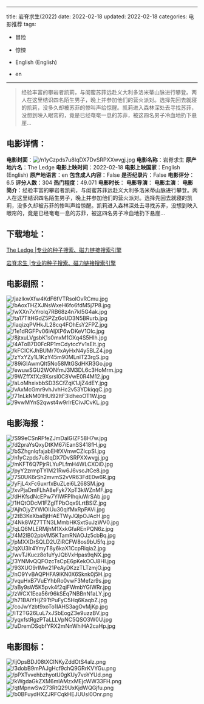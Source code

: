 
---
title: 岩脊求生(2022)
date: 2022-02-18
updated: 2022-02-18
categories: 电影推荐
tags:
- 冒险
- 惊悚

- English (English)
- en
---


> 经验丰富的攀岩者凯莉，与闺蜜苏菲远赴义大利多洛米蒂山脉进行攀登。两人在这里结识四名陌生男子，晚上并参加他们的营火派对。选择先回去就寝的凯莉，没多久却被苏菲的惨叫声给惊醒。凯莉进入森林深处去寻找苏菲，没想到映入眼帘的，竟是已经奄奄一息的苏菲，被这四名男子冷血地扔下悬崖…

## **电影详情**：

**电影封面**：<img src="https://image.tmdb.org/t/p/w200/n1yCzpds7u8IqDX7DvSRPXXwvgj.jpg" alt="/n1yCzpds7u8IqDX7DvSRPXXwvgj.jpg" title="/n1yCzpds7u8IqDX7DvSRPXXwvgj.jpg">
**电影名称**：岩脊求生
**原产地片名**：The Ledge
**电影上映时间**：2022-02-18
**电影上映国家**：English (English)
**原产地语言**：en
**包含成人内容**：False
**是否纪录片**：False
**电影评分**：6.5
**评分人数**：304
**热门程度**：49.071
**电影时长**：
**电影导演**：
**电影主演**：
**电影简介**：经验丰富的攀岩者凯莉，与闺蜜苏菲远赴义大利多洛米蒂山脉进行攀登。两人在这里结识四名陌生男子，晚上并参加他们的营火派对。选择先回去就寝的凯莉，没多久却被苏菲的惨叫声给惊醒。凯莉进入森林深处去寻找苏菲，没想到映入眼帘的，竟是已经奄奄一息的苏菲，被这四名男子冷血地扔下悬崖…

## **下载地址**：
[The Ledge |专业的种子搜索、磁力链接搜索引擎](https://movie.amd794.com:2083/?search=The%20Ledge&ordering=&mode=match_phrase&page_size=10&page=1)

[岩脊求生 |专业的种子搜索、磁力链接搜索引擎](https://movie.amd794.com:2083/?search=%E5%B2%A9%E8%84%8A%E6%B1%82%E7%94%9F&ordering=&mode=match_phrase&page_size=10&page=1)
 

## **电影剧照**：
<img src="https://image.tmdb.org/t/p/original/jazlkwXfw4KdF6fVTRsolOvRCmu.jpg" alt="/jazlkwXfw4KdF6fVTRsolOvRCmu.jpg" title="/jazlkwXfw4KdF6fVTRsolOvRCmu.jpg"><img src="https://image.tmdb.org/t/p/original/bAoxTHZXJNsWxeH6fo6fdM5j7P8.jpg" alt="/bAoxTHZXJNsWxeH6fo6fdM5j7P8.jpg" title="/bAoxTHZXJNsWxeH6fo6fdM5j7P8.jpg"><img src="https://image.tmdb.org/t/p/original/wXXn7xYrolq7RB68z4n7kI5G4ak.jpg" alt="/wXXn7xYrolq7RB68z4n7kI5G4ak.jpg" title="/wXXn7xYrolq7RB68z4n7kI5G4ak.jpg"><img src="https://image.tmdb.org/t/p/original/ta17TltHGdZ5PZz6oUD3N5BRurb.jpg" alt="/ta17TltHGdZ5PZz6oUD3N5BRurb.jpg" title="/ta17TltHGdZ5PZz6oUD3N5BRurb.jpg"><img src="https://image.tmdb.org/t/p/original/iaqizqPVHkJL28cq4FOhEsY2FPZ.jpg" alt="/iaqizqPVHkJL28cq4FOhEsY2FPZ.jpg" title="/iaqizqPVHkJL28cq4FOhEsY2FPZ.jpg"><img src="https://image.tmdb.org/t/p/original/1e1dRGFPv06iAIjXP6wDKeV1OIc.jpg" alt="/1e1dRGFPv06iAIjXP6wDKeV1OIc.jpg" title="/1e1dRGFPv06iAIjXP6wDKeV1OIc.jpg"><img src="https://image.tmdb.org/t/p/original/8jtxuLVgsbK1s0mxM1OXq4S5HIh.jpg" alt="/8jtxuLVgsbK1s0mxM1OXq4S5HIh.jpg" title="/8jtxuLVgsbK1s0mxM1OXq4S5HIh.jpg"><img src="https://image.tmdb.org/t/p/original/4AToB7D0FcRP1mCdytccYv1sEIt.jpg" alt="/4AToB7D0FcRP1mCdytccYv1sEIt.jpg" title="/4AToB7D0FcRP1mCdytccYv1sEIt.jpg"><img src="https://image.tmdb.org/t/p/original/kFCICKJhBUMr70xAyHxN4y5BLZ4.jpg" alt="/kFCICKJhBUMr70xAyHxN4y5BLZ4.jpg" title="/kFCICKJhBUMr70xAyHxN4y5BLZ4.jpg"><img src="https://image.tmdb.org/t/p/original/zYxYZy1L1KzY45m90MLnlT23rgS.jpg" alt="/zYxYZy1L1KzY45m90MLnlT23rgS.jpg" title="/zYxYZy1L1KzY45m90MLnlT23rgS.jpg"><img src="https://image.tmdb.org/t/p/original/89iGIAwmQIt5No58MtGSdHKR3Go.jpg" alt="/89iGIAwmQIt5No58MtGSdHKR3Go.jpg" title="/89iGIAwmQIt5No58MtGSdHKR3Go.jpg"><img src="https://image.tmdb.org/t/p/original/ewuwSGU2WONfmJ3M3DL6c3HoMrm.jpg" alt="/ewuwSGU2WONfmJ3M3DL6c3HoMrm.jpg" title="/ewuwSGU2WONfmJ3M3DL6c3HoMrm.jpg"><img src="https://image.tmdb.org/t/p/original/9WZffXfXz9XsrsI0C8VwE0R4M12.jpg" alt="/9WZffXfXz9XsrsI0C8VwE0R4M12.jpg" title="/9WZffXfXz9XsrsI0C8VwE0R4M12.jpg"><img src="https://image.tmdb.org/t/p/original/aLoMhxixbbSD3SCfZqK1JjZ4dEY.jpg" alt="/aLoMhxixbbSD3SCfZqK1JjZ4dEY.jpg" title="/aLoMhxixbbSD3SCfZqK1JjZ4dEY.jpg"><img src="https://image.tmdb.org/t/p/original/vAxMcGmr9vhJvhHc2v53YDkiqqC.jpg" alt="/vAxMcGmr9vhJvhHc2v53YDkiqqC.jpg" title="/vAxMcGmr9vhJvhHc2v53YDkiqqC.jpg"><img src="https://image.tmdb.org/t/p/original/71nLkNM01HUl92ItF3ldheoOT1W.jpg" alt="/71nLkNM01HUl92ItF3ldheoOT1W.jpg" title="/71nLkNM01HUl92ItF3ldheoOT1W.jpg"><img src="https://image.tmdb.org/t/p/original/9vwMYnS2qwst4w9rIrECivJCvKL.jpg" alt="/9vwMYnS2qwst4w9rIrECivJCvKL.jpg" title="/9vwMYnS2qwst4w9rIrECivJCvKL.jpg">

## **电影海报**：
<img src="https://image.tmdb.org/t/p/original/S99eCSnRFfeZJmDaIGIZF58H7w.jpg" alt="/S99eCSnRFfeZJmDaIGIZF58H7w.jpg" title="/S99eCSnRFfeZJmDaIGIZF58H7w.jpg"><img src="https://image.tmdb.org/t/p/original/d2praYsQxyDtKM67iEanSS418fH.jpg" alt="/d2praYsQxyDtKM67iEanSS418fH.jpg" title="/d2praYsQxyDtKM67iEanSS418fH.jpg"><img src="https://image.tmdb.org/t/p/original/bSZhgnlqfajabEHfXVmwCZIcpSI.jpg" alt="/bSZhgnlqfajabEHfXVmwCZIcpSI.jpg" title="/bSZhgnlqfajabEHfXVmwCZIcpSI.jpg"><img src="https://image.tmdb.org/t/p/original/n1yCzpds7u8IqDX7DvSRPXXwvgj.jpg" alt="/n1yCzpds7u8IqDX7DvSRPXXwvgj.jpg" title="/n1yCzpds7u8IqDX7DvSRPXXwvgj.jpg"><img src="https://image.tmdb.org/t/p/original/mKFT6Q7PjrRLYuPLfmH4WLCXOiD.jpg" alt="/mKFT6Q7PjrRLYuPLfmH4WLCXOiD.jpg" title="/mKFT6Q7PjrRLYuPLfmH4WLCXOiD.jpg"><img src="https://image.tmdb.org/t/p/original/pyY2zrmpTYlM21Rw6J6vscJtCe8.jpg" alt="/pyY2zrmpTYlM21Rw6J6vscJtCe8.jpg" title="/pyY2zrmpTYlM21Rw6J6vscJtCe8.jpg"><img src="https://image.tmdb.org/t/p/original/7S0UK6rSh2mvmS2vVR63FdE0w6R.jpg" alt="/7S0UK6rSh2mvmS2vVR63FdE0w6R.jpg" title="/7S0UK6rSh2mvmS2vVR63FdE0w6R.jpg"><img src="https://image.tmdb.org/t/p/original/yFjL4xFc6uxrfxBuZLei6L268SM.jpg" alt="/yFjL4xFc6uxrfxBuZLei6L268SM.jpg" title="/yFjL4xFc6uxrfxBuZLei6L268SM.jpg"><img src="https://image.tmdb.org/t/p/original/xvPjaDmFLhA8eFyk7XpT3kWZnMF.jpg" alt="/xvPjaDmFLhA8eFyk7XpT3kWZnMF.jpg" title="/xvPjaDmFLhA8eFyk7XpT3kWZnMF.jpg"><img src="https://image.tmdb.org/t/p/original/dHKfsdNcEPw7YIWFPIhqiuWrSAb.jpg" alt="/dHKfsdNcEPw7YIWFPIhqiuWrSAb.jpg" title="/dHKfsdNcEPw7YIWFPIhqiuWrSAb.jpg"><img src="https://image.tmdb.org/t/p/original/1HQtODcM1FZglTPbOqx9LrtBSlZ.jpg" alt="/1HQtODcM1FZglTPbOqx9LrtBSlZ.jpg" title="/1HQtODcM1FZglTPbOqx9LrtBSlZ.jpg"><img src="https://image.tmdb.org/t/p/original/AjhOjyZYWlOIUu30qifMxRpPAVi.jpg" alt="/AjhOjyZYWlOIUu30qifMxRpPAVi.jpg" title="/AjhOjyZYWlOIUu30qifMxRpPAVi.jpg"><img src="https://image.tmdb.org/t/p/original/2tB3KeXbaBjtHAETWyJQIpOJAcH.jpg" alt="/2tB3KeXbaBjtHAETWyJQIpOJAcH.jpg" title="/2tB3KeXbaBjtHAETWyJQIpOJAcH.jpg"><img src="https://image.tmdb.org/t/p/original/4Nk8WZ7TTN3LMmbHKSxtSuJzWV0.jpg" alt="/4Nk8WZ7TTN3LMmbHKSxtSuJzWV0.jpg" title="/4Nk8WZ7TTN3LMmbHKSxtSuJzWV0.jpg"><img src="https://image.tmdb.org/t/p/original/qLQ6MLERMjhM1XxkGfaREnPQN6z.jpg" alt="/qLQ6MLERMjhM1XxkGfaREnPQN6z.jpg" title="/qLQ6MLERMjhM1XxkGfaREnPQN6z.jpg"><img src="https://image.tmdb.org/t/p/original/4M2lB02pbVM5KTamRNAOJz5cbBq.jpg" alt="/4M2lB02pbVM5KTamRNAOJz5cbBq.jpg" title="/4M2lB02pbVM5KTamRNAOJz5cbBq.jpg"><img src="https://image.tmdb.org/t/p/original/pMXXDrSQLD2UZiRCFW8os9bU5fq.jpg" alt="/pMXXDrSQLD2UZiRCFW8os9bU5fq.jpg" title="/pMXXDrSQLD2UZiRCFW8os9bU5fq.jpg"><img src="https://image.tmdb.org/t/p/original/qXU3lr4YmyT8y6kaX1CcpRiqia2.jpg" alt="/qXU3lr4YmyT8y6kaX1CcpRiqia2.jpg" title="/qXU3lr4YmyT8y6kaX1CcpRiqia2.jpg"><img src="https://image.tmdb.org/t/p/original/wvTJKucz8o1uYyJQbVxHpas9qNX.jpg" alt="/wvTJKucz8o1uYyJQbVxHpas9qNX.jpg" title="/wvTJKucz8o1uYyJQbVxHpas9qNX.jpg"><img src="https://image.tmdb.org/t/p/original/3YNMvQQFOzcTsCpE6pKekOOJ8HI.jpg" alt="/3YNMvQQFOzcTsCpE6pKekOOJ8HI.jpg" title="/3YNMvQQFOzcTsCpE6pKekOOJ8HI.jpg"><img src="https://image.tmdb.org/t/p/original/93XUO9rlMw21PeAyDKzzTLTzmjO.jpg" alt="/93XUO9rlMw21PeAyDKzzTLTzmjO.jpg" title="/93XUO9rlMw21PeAyDKzzTLTzmjO.jpg"><img src="https://image.tmdb.org/t/p/original/nO9YvBAQPHFA9lKN0X6Sknk0j5H.jpg" alt="/nO9YvBAQPHFA9lKN0X6Sknk0j5H.jpg" title="/nO9YvBAQPHFA9lKN0X6Sknk0j5H.jpg"><img src="https://image.tmdb.org/t/p/original/vquHxB7VuEYhbRo0vwF3Mefzr9s.jpg" alt="/vquHxB7VuEYhbRo0vwF3Mefzr9s.jpg" title="/vquHxB7VuEYhbRo0vwF3Mefzr9s.jpg"><img src="https://image.tmdb.org/t/p/original/aBy9sW5K5pvk4f2qiFWmbYGIWRr.jpg" alt="/aBy9sW5K5pvk4f2qiFWmbYGIWRr.jpg" title="/aBy9sW5K5pvk4f2qiFWmbYGIWRr.jpg"><img src="https://image.tmdb.org/t/p/original/zWCX1Eea56r96kSEq7NBBnN1aLY.jpg" alt="/zWCX1Eea56r96kSEq7NBBnN1aLY.jpg" title="/zWCX1Eea56r96kSEq7NBBnN1aLY.jpg"><img src="https://image.tmdb.org/t/p/original/h71BAiYHjZ9TtPuFyC5Hq6KaqbZ.jpg" alt="/h71BAiYHjZ9TtPuFyC5Hq6KaqbZ.jpg" title="/h71BAiYHjZ9TtPuFyC5Hq6KaqbZ.jpg"><img src="https://image.tmdb.org/t/p/original/coJwYzbt9xoTo1IAHS3agOvMjKp.jpg" alt="/coJwYzbt9xoTo1IAHS3agOvMjKp.jpg" title="/coJwYzbt9xoTo1IAHS3agOvMjKp.jpg"><img src="https://image.tmdb.org/t/p/original/iT2TG26LuL7xJSbEogZ3e9uzzBV.jpg" alt="/iT2TG26LuL7xJSbEogZ3e9uzzBV.jpg" title="/iT2TG26LuL7xJSbEogZ3e9uzzBV.jpg"><img src="https://image.tmdb.org/t/p/original/yqxfstRgzPTaLLLVpNC5QSO3W0U.jpg" alt="/yqxfstRgzPTaLLLVpNC5QSO3W0U.jpg" title="/yqxfstRgzPTaLLLVpNC5QSO3W0U.jpg"><img src="https://image.tmdb.org/t/p/original/uDremDSqbfYRX2mNnWhiHA2caHp.jpg" alt="/uDremDSqbfYRX2mNnWhiHA2caHp.jpg" title="/uDremDSqbfYRX2mNnWhiHA2caHp.jpg">

## **电影图标**：
<img src="https://image.tmdb.org/t/p/original/ijOpsBDJ08tXCINKyZddOtS4alz.png" alt="/ijOpsBDJ08tXCINKyZddOtS4alz.png" title="/ijOpsBDJ08tXCINKyZddOtS4alz.png"><img src="https://image.tmdb.org/t/p/original/3dobB9mPAJgHcf9chQ9GRrKVYGu.png" alt="/3dobB9mPAJgHcf9chQ9GRrKVYGu.png" title="/3dobB9mPAJgHcf9chQ9GRrKVYGu.png"><img src="https://image.tmdb.org/t/p/original/pPXTvvehbzhyotU0gKUy7voYYUd.png" alt="/pPXTvvehbzhyotU0gKUy7voYYUd.png" title="/pPXTvvehbzhyotU0gKUy7voYYUd.png"><img src="https://image.tmdb.org/t/p/original/kWgdaGkZXM6mlAMzxMEjcWW33FH.png" alt="/kWgdaGkZXM6mlAMzxMEjcWW33FH.png" title="/kWgdaGkZXM6mlAMzxMEjcWW33FH.png"><img src="https://image.tmdb.org/t/p/original/qtMpnwSw273RtQ29UxKjdWQGjfu.png" alt="/qtMpnwSw273RtQ29UxKjdWQGjfu.png" title="/qtMpnwSw273RtQ29UxKjdWQGjfu.png"><img src="https://image.tmdb.org/t/p/original/b0BFuydHXZJRFCqkHEJUUsl0Onr.png" alt="/b0BFuydHXZJRFCqkHEJUUsl0Onr.png" title="/b0BFuydHXZJRFCqkHEJUUsl0Onr.png">
